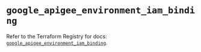 # `google_apigee_environment_iam_binding`

Refer to the Terraform Registry for docs: [`google_apigee_environment_iam_binding`](https://registry.terraform.io/providers/hashicorp/google-beta/5.13.0/docs/resources/google_apigee_environment_iam_binding).
